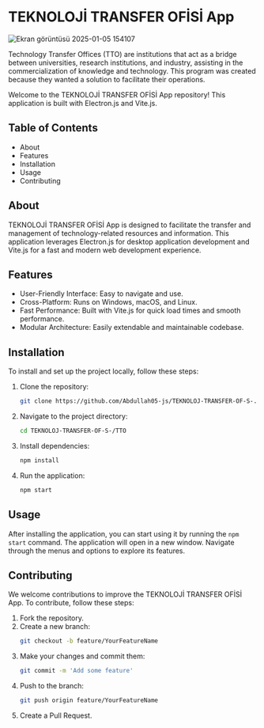 

# TEKNOLOJİ TRANSFER OFİSİ App

![Ekran görüntüsü 2025-01-05 154107](https://github.com/user-attachments/assets/637abd3b-aaad-4880-a45d-3dc5abdb6fd4)


Technology Transfer Offices (TTO) are institutions that act as a bridge between universities, research institutions, and industry, assisting in the commercialization of knowledge and technology. This program was created because they wanted a solution to facilitate their operations.

Welcome to the TEKNOLOJİ TRANSFER OFİSİ App repository! This application is built with Electron.js and Vite.js.

## Table of Contents

- About
- Features
- Installation
- Usage
- Contributing

## About

TEKNOLOJİ TRANSFER OFİSİ App is designed to facilitate the transfer and management of technology-related resources and information. This application leverages Electron.js for desktop application development and Vite.js for a fast and modern web development experience.

## Features

- User-Friendly Interface: Easy to navigate and use.
- Cross-Platform: Runs on Windows, macOS, and Linux.
- Fast Performance: Built with Vite.js for quick load times and smooth performance.
- Modular Architecture: Easily extendable and maintainable codebase.

## Installation

To install and set up the project locally, follow these steps:

1. Clone the repository:
    ```sh
    git clone https://github.com/Abdullah05-js/TEKNOLOJ-TRANSFER-OF-S-.git
    ```

2. Navigate to the project directory:
    ```sh
    cd TEKNOLOJ-TRANSFER-OF-S-/TTO
    ```

3. Install dependencies:
    ```sh
    npm install
    ```

4. Run the application:
    ```sh
    npm start
    ```

## Usage

After installing the application, you can start using it by running the `npm start` command. The application will open in a new window. Navigate through the menus and options to explore its features.

## Contributing

We welcome contributions to improve the TEKNOLOJİ TRANSFER OFİSİ App. To contribute, follow these steps:

1. Fork the repository.
2. Create a new branch:
    ```sh
    git checkout -b feature/YourFeatureName
    ```
3. Make your changes and commit them:
    ```sh
    git commit -m 'Add some feature'
    ```
4. Push to the branch:
    ```sh
    git push origin feature/YourFeatureName
    ```
5. Create a Pull Request.
